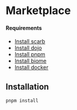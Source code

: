 # Marketplace

#### Requirements

- [Install scarb](https://docs.swmansion.com/scarb/)
- [Install dojo](https://book.dojoengine.org/)
- [Install pnpm](https://pnpm.io/installation)
- [Install biome](https://biomejs.dev/guides/getting-started/)
- [Install docker](https://docs.docker.com/engine/install/)

## Installation

```bash
pnpm install
```
